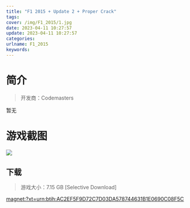 ```yaml
---
title: "F1 2015 + Update 2 + Proper Crack"
tags: 
cover: /img/F1_2015/1.jpg
date: 2023-04-11 10:27:57
update: 2023-04-11 10:27:57
categories: 
urlname: F1_2015
keywords: 
---
```

# 简介

> 开发商：Codemasters

暂无

# 游戏截图

![](/img/F1_2015/2.jpg)


## 下载

> 游戏大小：7.15 GB [Selective Download]

[magnet:?xt=urn:btih:AC2EF5F9D72C7D03DA578744631B1E0690C08F5C](magnet:?xt=urn:btih:AC2EF5F9D72C7D03DA578744631B1E0690C08F5C)